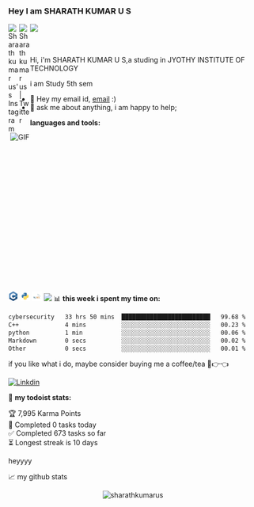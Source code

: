 ### Hey I am SHARATH KUMAR U S
<a href="https://www.instagram.com/Sharathkumarus/">
  <img align="left" alt="Sharath kumar us's Instagram" width="22px" src="https://raw.githubusercontent.com/hussainweb/hussainweb/main/icons/instagram.png" />
</a>
<a href="https://twitter.com/sharathkumarus">
  <img align="left" alt="Sharath kumar us | Twitter" width="22px" src="https://raw.githubusercontent.com/peterthehan/peterthehan/master/assets/twitter.svg" />
</a>

![](https://visitor-badge.glitch.me/badge?page_id=sharathkumarus)

<br />

Hi, i'm SHARATH KUMAR U S,a studing in JYOTHY INSTITUTE OF TECHNOLOGY

i am Study 5th sem


  <img align="right" alt="GIF" src="https://github.com/sharathkumarus/sharathkumarus/blob/master/code.gif?raw=true" width="500" height="320" />
  
- 💼 Hey my email id, [email](mailto:sharathkumarus2019@gmail.com) :)
- 💬 ask me about anything, i am happy to help;

**languages and tools:**  
<code><img height="20" src="https://raw.githubusercontent.com/github/explore/80688e429a7d4ef2fca1e82350fe8e3517d3494d/topics/cpp/cpp.png"></code>
<code><img height="20" src="https://raw.githubusercontent.com/github/explore/80688e429a7d4ef2fca1e82350fe8e3517d3494d/topics/python/python.png"></code>
<code><img height="20" src="https://raw.githubusercontent.com/github/explore/80688e429a7d4ef2fca1e82350fe8e3517d3494d/topics/mysql/mysql.png"></code>
<code><img height="20" src ="https://tse1.mm.bing.net/th?id=OIP.Vi6VNCi7h8x4pBnOD884_gHaEA&pid=Api&P=0"></code>
📊 **this week i spent my time on:**
<!--START_SECTION:waka-->

```text
cybersecurity   33 hrs 50 mins  █████████████████████████   99.68 %
C++             4 mins          ░░░░░░░░░░░░░░░░░░░░░░░░░   00.23 %
python          1 min           ░░░░░░░░░░░░░░░░░░░░░░░░░   00.06 %
Markdown        0 secs          ░░░░░░░░░░░░░░░░░░░░░░░░░   00.02 %
Other           0 secs          ░░░░░░░░░░░░░░░░░░░░░░░░░   00.01 %
```

<!--END_SECTION:waka-->

if you like what i do, maybe consider buying me a coffee/tea 🥺👉👈

<a href="https://r.search.yahoo.com/_ylt=AwrKAMuOwLtj51AOSBW7HAx.;_ylu=Y29sbwNzZzMEcG9zAzEEdnRpZAMEc2VjA3Ny/RV=2/RE=1673277711/RO=10/RU=https%3a%2f%2fin.linkedin.com%2fin%2fsharath-kumar-u-s-214066215/RK=2/RS=lrmQxXO0sSwN2aeYYbTiP.uRPxc-"
 target="_blank"><img src="https://raw.githubusercontent.com/peterthehan/peterthehan/master/assets/linkedin.svg" alt="Linkdin" width="100" ></a>

🚧 **my todoist stats:**
<!-- TODO-IST:START -->
🏆  7,995 Karma Points           
🌸  Completed 0 tasks today           
✅  Completed 673 tasks so far           
⏳  Longest streak is 10 days
<!-- TODO-IST:END -->
heyyyy

📈 my github stats

<p align="center"> <img src="https://github-readme-stats.vercel.app/api?username=sharathkumarus&show_icons=true&theme=gotham" alt="sharathkumarus" />



